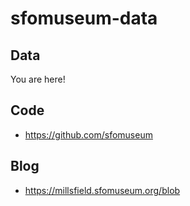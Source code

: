 # sfomuseum-data

## Data

You are here!

## Code

* https://github.com/sfomuseum

## Blog

* https://millsfield.sfomuseum.org/blob